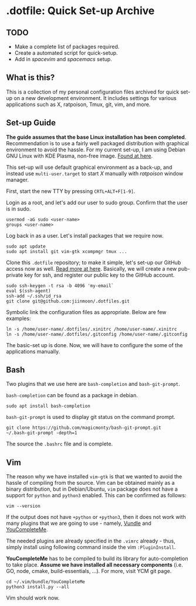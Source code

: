 .dotfile: Quick Set-up Archive
==============================

TODO
----

- Make a complete list of packages required.
- Create a automated script for quick-setup.
- Add in *spacevim* and *spacemacs* setup.


What is this?
-------------

This is a collection of my personal configuration files archived for quick
set-up on a new development environment. It includes settings for various
applications such as X, ratpoison, Tmux, git, vim, and more.


Set-up Guide
------------

**The guide assumes that the base Linux installation has been completed**.
Recommendation is to use a fairly well packaged distribution with graphical
environment to avoid the hassle. For my current
set-up, I am using Debian GNU Linux with KDE Plasma, non-free image. [Found at
here](https://cdimage.debian.org/images/unofficial/non-free/images-including-firmware/10.4.0+nonfree/amd64/iso-dvd/). 

This set-up will use default graphical environment as a back-up, and instead
use `multi-user.target` to start *X* manually with *ratpoison* window manager.

First, start the new TTY by pressing `CRTL+ALT+F[1-9]`.

Login as a root, and let's add our user to sudo group. Confirm that the user is
in sudo.

    usermod -aG sudo <user-name>
    groups <user-name>

Log back in as a user. Let's install packages that we require now.

    sudo apt update
    sudo apt install git vim-gtk xcompmgr tmux ...

Clone this `.dotfile` repository; to make it simple, let's set-up our GitHub
access now as well. [Read more at
here](https://help.github.com/en/github/authenticating-to-github/generating-a-new-ssh-key-and-adding-it-to-the-ssh-agent). Basically, we will create a new pub-private key for ssh, and register our public key to the GitHub account.

    sudo ssh-keygen -t rsa -b 4096 'my-email`
    eval $(ssh-agent)
    ssh-add ~/.ssh/id_rsa
    git clone git@github.com:jiinmoon/.dotfiles.git

Symbolic link the configuration files as appropriate. Below are few examples:

    ln -s /home/user-name/.dotfiles/.xinitrc /home/user-name/.xinitrc
    ln -s /home/user-name/.dotfiles/.gitconfig /home/user-name/.gitconfig

The basic-set up is done. Now, we will have to configure the some of the
applications manually.


Bash
----

Two plugins that we use here are `bash-completion` and `bash-git-prompt`.

`bash-completion` can be found as a package in debian.

    sudo apt install bash-completion

`bash-git-prompt` is used to display git status on the command prompt.

    git clone https://github.com/magicmonty/bash-git-prompt.git
    ~/.bash-git-prompt -depth=1

The source the `.bashrc` file and is complete.


Vim
---

The reason why we have installed `vim-gtk` is that we wanted to avoid the hassle
of compiling from the source. Vim can be obtained mainly as a binary
distribution, but in Debian/Ubuntu, `vim` package does not have a support for
`python` and `python3` enabled. This can be confirmed as follows:

    vim --version

If the output does not have `+python` or `+python3`, then it does not work with
many plugins that we are going to use - namely,
[Vundle](https://github.com/VundleVim/Vundle.vim) and
[YouCompleteMe](https://github.com/ycm-core/YouCompleteMe).

The needed plugins are already specified in the `.vimrc` already - thus, simply
install using following command inside the vim `:PluginInstall`.

**YouCompleteMe** has to be compiled to build its library for auto-completion
to take place. **Assume we have installed all necessary components** (i.e. GO,
node, cmake, build-essentials, ...). For more, visit YCM git page.

    cd ~/.vim/bundle/YouCompleteMe
    python3 install.py --all

Vim should work now.





